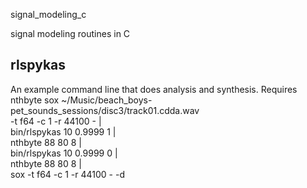 signal_modeling_c

signal modeling routines in C

rlspykas
--------

An example command line that does analysis and synthesis. Requires nthbyte
sox ~/Music/beach_boys-pet_sounds_sessions/disc3/track01.cdda.wav \
    -t f64 -c 1 -r 44100 - | \
    bin/rlspykas 10 0.9999 1 | \
    nthbyte 88 80 8 | \
    bin/rlspykas 10 0.9999 0 | \
    nthbyte 88 80 8 | \
    sox -t f64 -c 1 -r 44100 - -d
